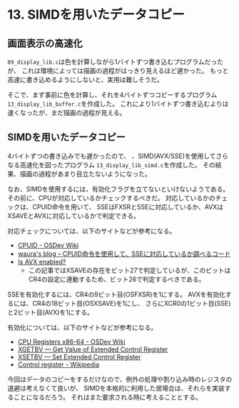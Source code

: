 # 13. SIMDを用いたデータコピー

## 画面表示の高速化

`09_display_lib.c`は色を計算しながら1バイトずつ書き込むプログラムだったが、
これは環境によっては描画の過程がはっきり見えるほど遅かった。
もっと高速に書き込めるようにしないと、実用は難しそうだ。

そこで、まず事前に色を計算し、それを4バイトずつコピーするプログラム
`13_display_lib_buffer.c`を作成した。
これにより1バイトずつ書き込むよりは速くなったが、まだ描画の過程が見える。

## SIMDを用いたデータコピー

4バイトずつの書き込みでも遅かったので、
、SIMD(AVX/SSE)を使用してさらなる高速化を図ったプログラム
`13_display_lib_simd.c`を作成した。
その結果、描画の過程があまり目立たないようになった。

なお、SIMDを使用するには、有効化フラグを立てないといけないようである。
その前に、CPUが対応しているかチェックするべきだ。
対応しているかのチェックは、CPUID命令を用いて、
SSEはFXSRとSSEに対応しているか、AVXはXSAVEとAVXに対応しているかで判定できる。

対応チェックについては、以下のサイトなどが参考になる。

* [CPUID - OSDev Wiki](https://wiki.osdev.org/CPUID)
* [waura's blog – CPUID命令を使用して、SSEに対応しているか調べるコード](https://waura.github.io/200909121252748821.html)
* [Is AVX enabled?](https://software.intel.com/content/www/us/en/develop/blogs/is-avx-enabled.html)
  * この記事ではXSAVEの存在をビット27で判定しているが、このビットはCR4の設定に連動するため、ビット26で判定するべきである。

SSEを有効化するには、CR4の9ビット目(OSFXSR)を1にする。
AVXを有効化するには、CR4の18ビット目(OSXSAVE)を1にし、
さらにXCR0の1ビット目(SSE)と2ビット目(AVX)を1にする。

有効化については、以下のサイトなどが参考になる。

* [CPU Registers x86-64 - OSDev Wiki](https://wiki.osdev.org/CPU_Registers_x86-64)
* [XGETBV — Get Value of Extended Control Register](https://www.felixcloutier.com/x86/xgetbv)
* [XSETBV — Set Extended Control Register](https://www.felixcloutier.com/x86/xsetbv)
* [Control register - Wikipedia](https://en.wikipedia.org/wiki/Control_register)

今回はデータのコピーをするだけなので、例外の処理や割り込み時のレジスタの退避は考えなくて良いが、
SIMDを本格的に利用した居場合は、それらを実装することになるだろう。
それはまた要求される時に考えることとする。
